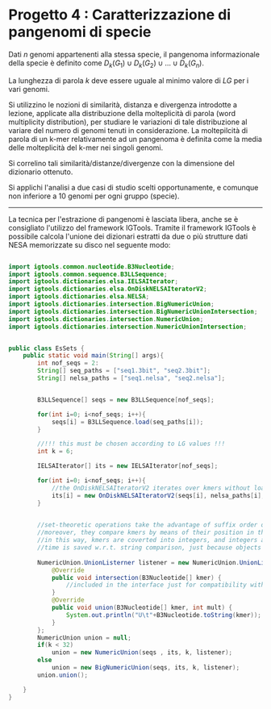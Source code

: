 # Progetto 4 : Caratterizzazione di pangenomi di specie

Dati $n$ genomi appartenenti alla stessa specie,
il pangenoma informazionale della specie è definito come
$D_k(G_1) \cup D_k(G_2) \cup ... \cup D_k(G_n)$.

La lunghezza di parola $k$ deve essere uguale al minimo valore di $LG$ per i vari genomi.

Si utilizzino le nozioni di similarità, distanza e divergenza introdotte a lezione,
applicate alla distribuzione della molteplicità di parola (word multiplicity distribution),
per studiare le variazioni di tale distribuzione al variare del numero di genomi tenuti in considerazione.
La moltepilcità di parola di un k-mer relativamente ad un pangenoma è definita come la media delle molteplicità del k-mer nei singoli genomi.

Si correlino tali similarità/distanze/divergenze con la dimensione del dizionario ottenuto.

Si applichi l'analisi a due casi di studio scelti opportunamente, e comunque non inferiore a 10 genomi per ogni gruppo (specie).

---

La tecnica per l'estrazione di pangenomi è lasciata libera, anche se è consigliato l'utilizzo del framework IGTools.
Tramite il framework IGTools è possibile calcola l'unione dei dizionari estratti da due o più strutture dati NESA memorizzate su disco nel seguente modo:

```java

import igtools.common.nucleotide.B3Nucleotide;
import igtools.common.sequence.B3LLSequence;
import igtools.dictionaries.elsa.IELSAIterator;
import igtools.dictionaries.elsa.OnDiskNELSAIteratorV2;
import igtools.dictionaries.elsa.NELSA;
import igtools.dictionaries.intersection.BigNumericUnion;
import igtools.dictionaries.intersection.BigNumericUnionIntersection;
import igtools.dictionaries.intersection.NumericUnion;
import igtools.dictionaries.intersection.NumericUnionIntersection;


public class EsSets {
	public static void main(String[] args){
		int nof_seqs = 2:
		String[] seq_paths = ["seq1.3bit", "seq2.3bit"];
		String[] nelsa_paths = ["seq1.nelsa", "seq2.nelsa"];


		B3LLSequence[] seqs = new B3LLSequence[nof_seqs];

		for(int i=0; i<nof_seqs; i++){
			seqs[i] = B3LLSequence.load(seq_paths[i]);
		}

		//!!! this must be chosen according to LG values !!!
		int k = 6; 

		IELSAIterator[] its = new IELSAIterator[nof_seqs];

		for(int i=0; i<nof_seqs; i++){
			//the OnDiskNELSAIteratorV2 iterates over kmers without loading the NELSA in main memory, but jut the 3-bit sequence
			its[i] = new OnDiskNELSAIteratorV2(seqs[i], nelsa_paths[i], k);
		}
		

		//set-theoretic operations take the advantage of suffix order over the suffix arrays
		//moreover, they compare kmers by means of their position in the lexicographic order, rather than using string comparison
		//in this way, kmers are coverted into integers, and integers are compared several times
		//time is saved w.r.t. string comparison, just because objects are compared several times
		
		NumericUnion.UnionListerner listener = new NumericUnion.UnionListerner() {
			@Override
			public void intersection(B3Nucleotide[] kmer) {
				//included in the interface just for compatibility with the other operators 
			}
			@Override
			public void union(B3Nucleotide[] kmer, int mult) {
				System.out.println("U\t"+B3Nucleotide.toString(kmer));
			}
		};
		NumericUnion union = null;
		if(k < 32)
			union = new NumericUnion(seqs , its, k, listener);
		else 
			union = new BigNumericUnion(seqs, its, k, listener);
		union.union();

	}
}

```
